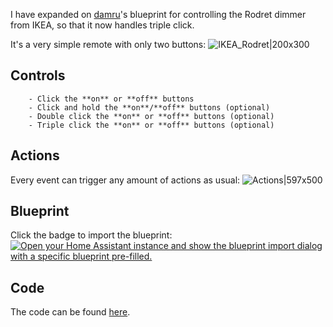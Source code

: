 I have expanded on [damru](https://community.home-assistant.io/u/damru/summary)'s blueprint for controlling the Rodret dimmer from IKEA, so that it now handles triple click.

It's a very simple remote with only two buttons:
![IKEA_Rodret|200x300](upload://vgztk24OsrTmkjMOAuCyaZR9KLg.png)

## Controls
```
    - Click the **on** or **off** buttons
    - Click and hold the **on**/**off** buttons (optional)
    - Double click the **on** or **off** buttons (optional)
    - Triple click the **on** or **off** buttons (optional)
```
## Actions
Every event can trigger any amount of actions as usual:
![Actions|597x500](upload://umLmzIbXI0RRGaSQrXYtuqA5uE6.jpeg)

## Blueprint
Click the badge to import the blueprint:
[![Open your Home Assistant instance and show the blueprint import dialog with a specific blueprint pre-filled.](https://my.home-assistant.io/badges/blueprint_import.svg)](https://my.home-assistant.io/redirect/blueprint_import/?blueprint_url=https%3A%2F%2Fgist.github.com%2Ftrilorian%2Fee957a682ab6a3765e8fbb19502e9bfb)

## Code
The code can be found [here](https://gist.github.com/trilorian/ee957a682ab6a3765e8fbb19502e9bfb).